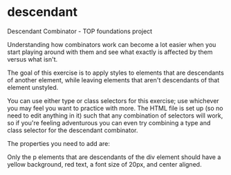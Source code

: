 # descendant
Descendant Combinator - TOP foundations project

Understanding how combinators work can become a lot easier when you start playing around with them and see what exactly is affected by them versus what isn't.

The goal of this exercise is to apply styles to elements that are descendants of another element, while leaving elements that aren't descendants of that element unstyled.

You can use either type or class selectors for this exercise; use whichever you may feel you want to practice with more. The HTML file is set up (so no need to edit anything in it) such that any combination of selectors will work, so if you're feeling adventurous you can even try combining a type and class selector for the descendant combinator.

The properties you need to add are:

Only the p elements that are descendants of the div element should have a yellow background, red text, a font size of 20px, and center aligned.